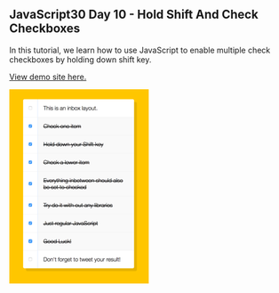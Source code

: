 ## JavaScript30 Day 10 - Hold Shift And Check Checkboxes

In this tutorial, we learn how to use JavaScript to enable multiple check checkboxes by holding down shift key.

[View demo site here.](https://webdevtuts.github.io/javascript30_10/)

![Preview](screenshot.png)
